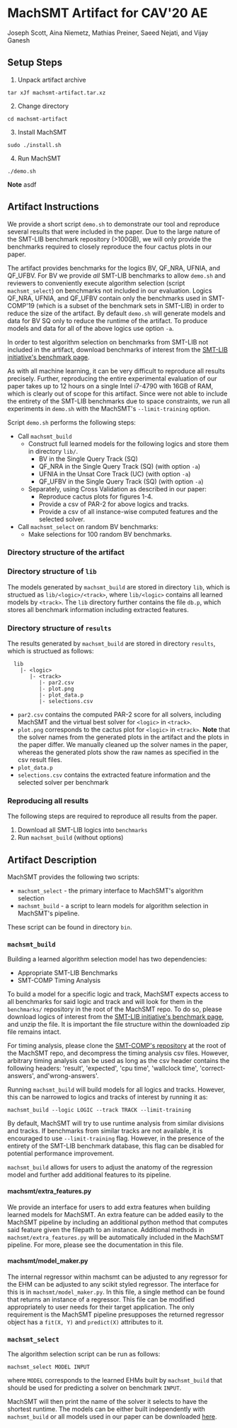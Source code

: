 # MachSMT Artifact for CAV'20 AE

Joseph Scott, Aina Niemetz, Mathias Preiner, Saeed Nejati, and Vijay Ganesh

## Setup Steps

1. Unpack artifact archive
  ```
  tar xJf machsmt-artifact.tar.xz
  ```

2. Change directory
  ```
  cd machsmt-artifact
  ```

3. Install MachSMT
  ```
  sudo ./install.sh
  ```

4. Run MachSMT
  ```
  ./demo.sh
  ```
  **Note** asdf


## Artifact Instructions

We provide a short script `demo.sh` to demonstrate our tool and reproduce
several results that were included in the paper. Due to the large nature of the
SMT-LIB benchmark repository (>100GB), we will only provide the benchmarks
required to closely reproduce the four cactus plots in our paper.

The artifact provides benchmarks for the logics BV, QF_NRA, UFNIA, and QF_UFBV.
For BV we provide *all* SMT-LIB benchmarks to allow `demo.sh` and reviewers to
conveniently execute algorithm selection (script `machsmt_select`) on benchmarks
not included in our evaluation. Logics QF_NRA, UFNIA, and QF_UFBV contain only
the benchmarks used in SMT-COMP'19 (which is a subset of the benchmark sets in
SMT-LIB) in order to reduce the size of the artifact. By default `demo.sh` will
generate models and data for BV SQ only to reduce the runtime of the artifact.
To produce models and data for all of the above logics use option `-a`.

In order to test algorithm selection on benchmarks from SMT-LIB not included
in the artifact, download benchmarks of interest from the [SMT-LIB initiative's
benchmark page](http://smtlib.cs.uiowa.edu/benchmarks.shtml).

As with all machine learning, it can be very difficult to reproduce all results
precisely. Further, reproducing the entire experimental evaluation of our paper
takes up to 12 hours on a single Intel i7-4790 with 16GB of RAM, which is
clearly out of scope for this artifact. Since were not able to include the
entirety of the SMT-LIB benchmarks due to space constraints, we run all
experiments in `demo.sh` with the MachSMT's `--limit-training` option.

Script `demo.sh` performs the following steps:

* Call `machsmt_build`
    * Construct full learned models for the following logics and store them in
      directory `lib/`.
        * BV in the Single Query Track (SQ)
        * QF_NRA in the Single Query Track (SQ) (with option `-a`)
        * UFNIA in the Unsat Core Track (UC) (with option `-a`)
        * QF_UFBV in the Single Query Track (SQ) (with option `-a`)
    * Separately, using Cross Validation as described in our paper:
        * Reproduce cactus plots for figures 1-4.
        * Provide a csv of PAR-2 for above logics and tracks.
        * Provide a csv of all instance-wise computed features and the selected
          solver.
* Call `machsmt_select` on random BV benchmarks:
    * Make selections for 100 random BV benchmarks.

### Directory structure of the artifact


### Directory structure of `lib`

The models generated by `machsmt_build` are stored in directory `lib`, which
is structued as `lib/<logic>/<track>`, where `lib/<logic>` contains all learned
models by `<track>`. The `lib` directory further contains the file `db.p`,
which stores all benchmark information including extracted features.


### Directory structure of `results`

The results generated by `machsmt_build` are stored in directory `results`,
which is structued as follows:

```
  lib
    |- <logic>
       |- <track>
          |- par2.csv
          |- plot.png
          |- plot_data.p
          |- selections.csv
```

* `par2.csv` contains the computed PAR-2 score for all solvers, including
  MachSMT and the virtual best solver for `<logic>` in `<track>`.
* `plot.png` corresponds to the cactus plot for `<logic>` in `<track>`.
   **Note** that the solver names from the generated plots in the artifact and
   the plots in the paper differ. We manually cleaned up the solver names in
   the paper, whereas the generated plots show the raw names as specified in
   the csv result files.
* `plot_data.p`
* `selections.csv` contains the extracted feature information and the selected
  solver per benchmark


### Reproducing all results

The following steps are required to reproduce all results from the paper.

1. Download all SMT-LIB logics into `benchmarks`
2. Run `machsmt_build` (without options)


## Artifact Description

MachSMT provides the following two scripts:

* `machsmt_select` - the primary interface to MachSMT's algorithm selection
* `machsmt_build`  - a script to learn models for algorithm selection in MachSMT's pipeline.

These script can be found in directory `bin`.


### `machsmt_build`

Building a learned algorithm selection model has two dependencies:
* Appropriate SMT-LIB Benchmarks
* SMT-COMP Timing Analysis

To build a model for a specific logic and track, MachSMT expects access to all benchmarks for said logic and track and will look for them in the  `benchmarks/`  repository in the root of the MachSMT repo. To do so, please download logics of interest from the [SMT-LIB initiative's benchmark page](http://smtlib.cs.uiowa.edu/benchmarks.shtml), and unzip the file. It is important the file structure within the downloaded zip file remains intact.

For timing analysis, please clone the [SMT-COMP's repository](https://github.com/SMT-COMP/smt-comp) at the root of the MachSMT repo, and decompress the timing analysis csv files. However, arbitrary timing analysis can be used as long as the csv header contains the following headers: 'result', 'expected', 'cpu time', 'wallclock time', 'correct-answers', and'wrong-answers'.

Running `machsmt_build` will build models for all logics and tracks. However, this can be narrowed to logics and tracks of interest by running it as:

```machsmt_build --logic LOGIC --track TRACK --limit-training```

By default, MachSMT will try to use runtime analysis from similar divisions and tracks. If benchmarks from similar tracks are not available, it is encouraged to use `--limit-training` flag. However, in the presence of the entirety of the SMT-LIB benchmark database, this flag can be disabled for potential performance improvement. 

`machsmt_build` allows for users to adjust the anatomy of the regression model and further add additional features to its pipeline. 

#### machsmt/extra_features.py

We provide an interface for users to add extra features when building learned models for MachSMT. An extra feature can be added easily to the MachSMT pipeline by including an additional python method that computes said feature given the filepath to an instance. Additional methods in `machsmt/extra_features.py` will be automatically included in the MachSMT pipeline. For more, please see the documentation in this file.

#### machsmt/model_maker.py

The internal regressor within machsmt can be adjusted to any regressor for the EHM can be adjusted to any scikit styled regressor. The interface for this is in `machsmt/model_maker.py`. In this file, a single method can be found that returns an instance of a regressor. This file can be modified appropriately to user needs for their target application. The only requirement is the MachSMT pipeline presupposes the returned regressor object has a `fit(X, Y)` and `predict(X)` attributes to it.  

### `machsmt_select`

The algorithm selection script can be run as follows:

```machsmt_select MODEL INPUT```

where `MODEL` corresponds to the learned EHMs built by `machsmt_build` that
should be used for predicting a solver on benchmark `INPUT`.

MachSMT will then print the name of the solver it selects to have the shortest
runtime.  The models can be either built independently with `machsmt_build` or
all models used in our paper can be downloaded
[here](https://www.dropbox.com/s/773l8axaxbah2yv/lib.zip?dl=1).

